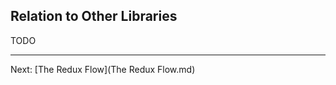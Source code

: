 Relation to Other Libraries
--------------------------

TODO

--------------------------
Next: [The Redux Flow](The Redux Flow.md)   

